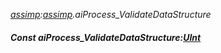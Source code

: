 _[assimp](../../modules/assimp/assimp-module.md):[assimp](../../modules/assimp/assimp-module.md).aiProcess\_ValidateDataStructure_
##### Const aiProcess\_ValidateDataStructure:[UInt](../../modules/wonkey/wonkey-types-uint.md)
